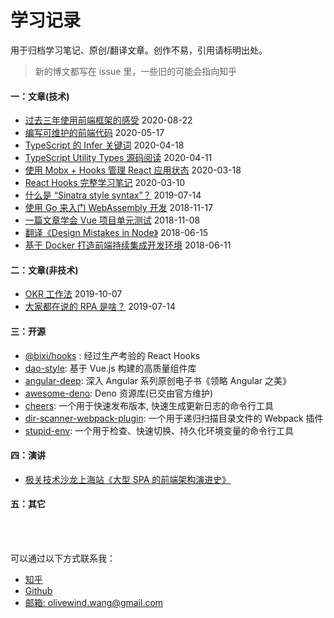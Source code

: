 # 学习记录

用于归档学习笔记、原创/翻译文章。创作不易，引用请标明出处。

> 新的博文都写在 issue 里，一些旧的可能会指向知乎

#### 一：文章(技术)

* [过去三年使用前端框架的感受](https://github.com/olivewind/blog/issues/13) 2020-08-22
* [编写可维护的前端代码](https://github.com/olivewind/blog/issues/8) 2020-05-17
* [TypeScript 的 Infer 关键词](https://github.com/olivewind/blog/issues/7) 2020-04-18
* [TypeScript Utility Types 源码阅读](https://github.com/olivewind/blog/issues/6) 2020-04-11
* [使用 Mobx + Hooks 管理 React 应用状态](https://github.com/olivewind/blog/issues/5) 2020-03-18
* [React Hooks 完整学习笔记](https://github.com/olivewind/blog/issues/1) 2020-03-10
* [什么是 “Sinatra style syntax”？](https://zhuanlan.zhihu.com/p/73531136) 2019-07-14
* [使用 Go 来入门 WebAssembly 开发](https://zhuanlan.zhihu.com/p/50189676) 2018-11-17
* [一篇文章学会 Vue 项目单元测试](https://zhuanlan.zhihu.com/p/48758013) 2018-11-08
* [翻译《Design Mistakes in Node》](https://zhuanlan.zhihu.com/p/37637923) 2018-06-15
* [基于 Docker 打造前端持续集成开发环境](https://zhuanlan.zhihu.com/p/37961402) 2018-06-11

#### 二：文章(非技术)

* [OKR 工作法](https://zhuanlan.zhihu.com/p/85453990) 2019-10-07
* [大家都在说的 RPA 是啥？](https://zhuanlan.zhihu.com/p/73478346) 2019-07-14

#### 三：开源

* [@bixi/hooks](https://github.com/olivewind/bixi-hooks) : 经过生产考验的 React Hooks
* [dao-style](https://github.com/DaoCloud/dao-style): 基于 Vue.js 构建的高质量组件库
* [angular-deep](https://github.com/olivewind/angular-deep): 深入 Angular 系列原创电子书《领略 Angular 之美》
* [awesome-deno](https://github.com/olivewind/awesome-deno): Deno 资源库(已交由官方维护)
* [cheers](https://github.com/olivewind/cheers): 一个用于快速发布版本, 快速生成更新日志的命令行工具
* [dir-scanner-webpack-plugin](https://github.com/olivewind/dir-scanner-webpack-plugin): 一个用于递归扫描目录文件的 Webpack 插件
* [stupid-env](https://github.com/olivewind/stupid-env): 一个用于检查、快速切换、持久化环境变量的命令行工具


#### 四：演讲

* [极关技术沙龙上海站《大型 SPA 的前端架构演进史》](https://www.itdks.com/dakalive/detail/15324)

#### 五：其它


<br/><br/>

可以通过以下方式联系我：
* [知乎](https://www.zhihu.com/people/san-huan-mei-you-shao)
* [Github](https://github.com/olivewind)
* [邮箱: olivewind.wang@gmail.com](mailto:olivewind.wang@gmail.com)


